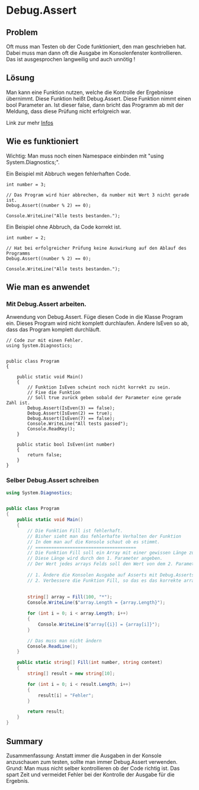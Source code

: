 # Debug.Assert

## Problem
Oft muss man Testen ob der Code funktioniert, den man geschrieben hat.
Dabei muss man dann oft die Ausgabe im Konsolenfenster kontrollieren.
Das ist ausgesprochen langweilig und auch unnötig !

## Lösung
Man kann eine Funktion nutzen, welche die Kontrolle der Ergebnisse übernimmt.
Diese Funktion heißt Debug.Assert. Diese Funktion nimmt einen bool Parameter an.
Ist dieser false, dann bricht das Programm ab mit der Meldung, dass diese Prüfung nicht
erfolgreich war.

Link zur mehr [Infos](https://docs.microsoft.com/en-us/dotnet/api/system.diagnostics.debug.assert?view=net-5.0)


## Wie es funktioniert

Wichtig: Man muss noch einen Namespace einbinden mit "using System.Diagnostics;".

Ein Beispiel mit Abbruch wegen fehlerhaften Code.
```Csharp
int number = 3;

// Das Program wird hier abbrechen, da number mit Wert 3 nicht gerade ist.
Debug.Assert((number % 2) == 0);

Console.WriteLine("Alle tests bestanden.");
```

Ein Beispiel ohne Abbruch, da Code korrekt ist.
```Csharp
int number = 2;

// Hat bei erfolgreicher Prüfung keine Auswirkung auf den Ablauf des Programms
Debug.Assert((number % 2) == 0);

Console.WriteLine("Alle tests bestanden.");
```

<div class="page"/>

## Wie man es anwendet

### Mit Debug.Assert arbeiten.

Anwendung von Debug.Assert. Füge diesen Code in die Klasse Program ein.
Dieses Program wird nicht komplett durchlaufen. Ändere IsEven so ab, dass das Program komplett durchläuft.

```Csharp
// Code zur mit einen Fehler.
using System.Diagnostics;


public class Program
{

    public static void Main()
    {
        // Funktion IsEven scheint noch nicht korrekt zu sein.
        // Fixe die Funktion
        // Soll true zurück geben sobald der Parameter eine gerade Zahl ist.
        Debug.Assert(IsEven(3) == false);
        Debug.Assert(IsEven(2) == true);
        Debug.Assert(IsEven(7) == false);
        Console.WriteLine("All tests passed");
        Console.ReadKey();
    }

    public static bool IsEven(int number)
    {
        return false;
    }
}
```
<div class="page"/>

### Selber Debug.Assert schreiben

```C#
using System.Diagnostics;


public class Program
{
    public static void Main()
    {
        // Die Funktion Fill ist fehlerhaft.
        // Bisher sieht man das fehlerhafte Verhalten der Funktion 
        // In dem man auf die Konsole schaut ob es stimmt.
        // ======================================
        // Die Funktion Fill soll ein Array mit einer gewissen Länge zurück geben.
        // Diese Länge wird durch den 1. Parameter angeben.
        // Der Wert jedes arrays Felds soll den Wert von dem 2. Parameter haben.
        
        // 1. Ändere die Konsolen Ausgabe auf Asserts mit Debug.Asserts um.
        // 2. Verbessere die Funktion Fill, so das es das korrekte array zurück gibt.
        
        
        string[] array = Fill(100, "*");
        Console.WriteLine($"array.Length = {array.Length}");

        for (int i = 0; i < array.Length; i++)
        {
            Console.WriteLine($"array[{i}] = {array[i]}");
        }

        // Das muss man nicht ändern
        Console.ReadLine();
    }

    public static string[] Fill(int number, string content)
    {
        string[] result = new string[10];

        for (int i = 0; i < result.Length; i++)
        {
            result[i] = "Fehler";
        }

        return result;
    }
}
```

<div class="page"/>

## Summary

Zusammenfassung: Anstatt immer die Ausgaben in der Konsole anzuschauen zum testen, sollte man immer Debug.Assert verwenden. Grund: Man muss nicht selber kontrollieren ob der Code richtig ist. Das spart Zeit und vermeidet Fehler bei der Kontrolle der Ausgabe für die Ergebnis.